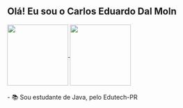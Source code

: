## Olá! Eu sou o Carlos Eduardo Dal Moln

<div>
  <a href="https://github.com/cadu-molin">
  <img align="center" height="140em" src="https://github-readme-stats.vercel.app/api?username=cadu-molin&show_icons=true&theme=gotham&include_all_commits=true&count_private=true&"     style="max-width:100%;">
  <a href="https://github.com/cadu-molin">
  <img align="center" height="140em" src="https://github-readme-stats.vercel.app/api/top-langs/?username=cadu-molin&layout=compact&langs_count=7&theme=gotham" style="max
  width:100%;">
  </a>
</div>
 <br>
 - 📚 Sou estudante de Java, pelo Edutech-PR
